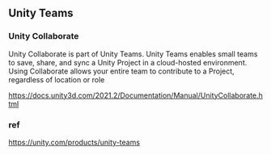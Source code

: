 ## Unity Teams

### Unity Collaborate

Unity Collaborate is part of Unity Teams. Unity Teams enables small teams to save, share, and sync a Unity Project in a cloud-hosted environment. Using Collaborate allows your entire team to contribute to a Project, regardless of location or role

https://docs.unity3d.com/2021.2/Documentation/Manual/UnityCollaborate.html

### ref 
https://unity.com/products/unity-teams



